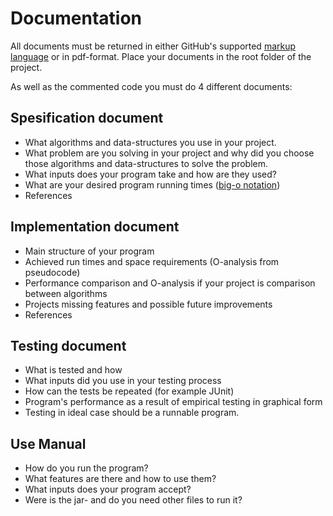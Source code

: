 # Documentation

All documents must be returned in either GitHub's supported [markup language](https://github.com/github/markup) or in pdf-format. Place your documents in the root folder of the project.
 
As well as the commented code you must do 4 different documents:

 
## Spesification document
* What algorithms and data-structures you use in your project.
* What problem are you solving in your project and why did you choose those algorithms and data-structures to solve the problem.
* What inputs does your program take and how are they used?
* What are your desired program running times ([big-o notation](https://en.wikipedia.org/wiki/Big_O_notation))
* References
 
## Implementation document
* Main structure of your program
* Achieved run times and space requirements (O-analysis from pseudocode)
* Performance comparison and O-analysis if your project is comparison between algorithms
* Projects missing features and possible future improvements
* References

## Testing document
* What is tested and how
* What inputs did you use in your testing process
* How can the tests be repeated (for example JUnit)
* Program's performance as a result of empirical testing in graphical form
* Testing in ideal case should be a runnable program.
 
## Use Manual
* How do you run the program?
* What features are there and how to use them?
* What inputs does your program accept?
* Were is the jar- and do you need other files to run it?